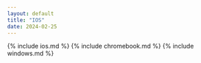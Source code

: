 ```yaml
---
layout: default
title: "IOS"
date: 2024-02-25
---
```


{% include ios.md %}
{% include chromebook.md %}
{% include windows.md %}
